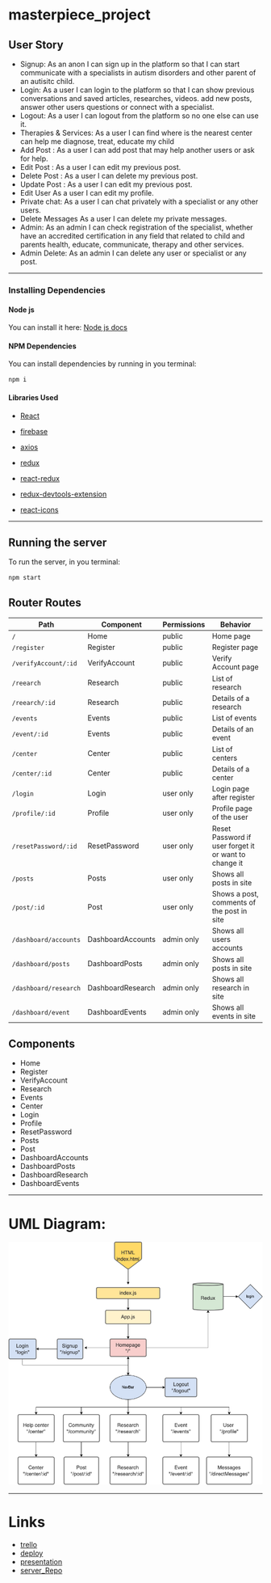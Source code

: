 # masterpiece_project

## User Story

- Signup: As an anon I can sign up in the platform so that I can start communicate with a specialists in autism disorders and other parent of an autisitc child.
- Login: As a user I can login to the platform so that I can show previous conversations and saved articles, researches, videos. add new posts, answer other users questions or connect with a specialist.
- Logout: As a user I can logout from the platform so no one else can use it.
- Therapies & Services: As a user I can find where is the nearest center can help me diagnose, treat, educate my child
- Add Post : As a user I can add post that may help another users or ask for help.
- Edit Post : As a user I can edit my previous post.
- Delete Post : As a user I can delete my previous post.
- Update Post : As a user I can edit my previous post.
- Edit User As a user I can edit my profile.
- Private chat: As a user I can chat privately with a specialist or any other users.
- Delete Messages As a user I can delete my private messages.
- Admin: As an admin I can check registration of the specialist, whether have an accredited certification in any field that related to child and parents health, educate, communicate, therapy and other services.
- Admin Delete: As an admin I can delete any user or specialist or any post.

---

### Installing Dependencies

#### Node js
You can install it here: [Node js docs](https://nodejs.org/en/)

#### NPM Dependencies

You can install dependencies by running in you terminal:

```
npm i
```

#### Libraries Used

- [React](https://reactjs.org/)

- [firebase](https://www.npmjs.com/package/firebase)

- [axios](https://www.npmjs.com/package/axios)

- [redux](https://www.npmjs.com/package/redux)

- [react-redux](https://www.npmjs.com/package/react-redux)

- [redux-devtools-extension](https://www.npmjs.com/package/redux-devtools-extension)

- [react-icons](https://react-icons.github.io/react-icons/)

---

## Running the server

To run the server, in you terminal:

```
npm start
```

## Router Routes

| Path                  | Component         | Permissions | Behavior                                              |
| --------------------- | ----------------- | ----------- | ----------------------------------------------------- |
| `/`                   | Home              | public      | Home page                                             |
| `/register`           | Register          | public      | Register page                                         |
| `/verifyAccount/:id`  | VerifyAccount     | public      | Verify Account page                                   |
| `/reearch`            | Research          | public      | List of research                                      |
| `/reearch/:id`        | Research          | public      | Details of a research                                 |
| `/events`             | Events            | public      | List of events                                        |
| `/event/:id`          | Events            | public      | Details of an event                                   |
| `/center`             | Center            | public      | List of centers                                       |
| `/center/:id`         | Center            | public      | Details of a center                                   |
| `/login`              | Login             | user only   | Login page after register                             |
| `/profile/:id`        | Profile           | user only   | Profile page of the user                              |
| `/resetPassword/:id`  | ResetPassword     | user only   | Reset Password if user forget it or want to change it |
| `/posts`              | Posts             | user only   | Shows all posts in site                               |
| `/post/:id`           | Post              | user only   | Shows a post, comments of the post in site            |
| `/dashboard/accounts` | DashboardAccounts | admin only  | Shows all users accounts                              |
| `/dashboard/posts`    | DashboardPosts    | admin only  | Shows all posts in site                               |
| `/dashboard/research` | DashboardResearch | admin only  | Shows all research in site                            |
| `/dashboard/event`    | DashboardEvents   | admin only  | Shows all events in site                              |

## Components

- Home
- Register
- VerifyAccount
- Research
- Events
- Center
- Login
- Profile
- ResetPassword
- Posts
- Post
- DashboardAccounts
- DashboardPosts
- DashboardResearch
- DashboardEvents

---

# UML Diagram:

![umld](https://github.com/MP-Project-Ghadier/client/blob/main/Untitled%20Diagram.drawio.png?raw=true)

---

# Links

- [trello](https://trello.com/b/tkoa9kQQ/mp-project-ghadier)
- [deploy](https://id.heroku.com/login)
- [presentation](www.nothing.com)
- [server_Repo](https://github.com/MP-Project-Ghadier/server)
